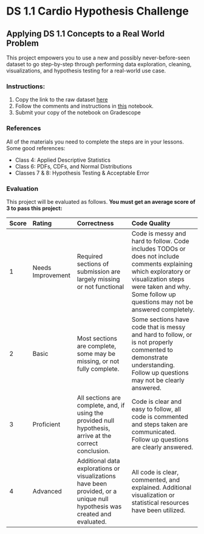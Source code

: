 # DS 1.1 Cardio Hypothesis Challenge

## Applying DS 1.1 Concepts to a Real World Problem 

This project empowers you to use a new and possibly never-before-seen dataset to go step-by-step through performing data exploration, cleaning, visualizations, and hypothesis testing for a real-world use case.

### Instructions:

1. Copy the link to the raw dataset [here](https://raw.githubusercontent.com/Make-School-Courses/DS-1.1-Data-Analysis/master/Homework/HW2/data/cardio_train.csv)
2. Follow the comments and instructions in [this](https://colab.research.google.com/drive/1RduyfteMuVXm45jLXsmOMpNkm0N_zYEh?usp=sharing) notebook. 
3. Submit your copy of the notebook on Gradescope

### References

All of the materials you need to complete the steps are in your lessons. Some good references:

- Class 4: Applied Descriptive Statistics
- Class 6: PDFs, CDFs, and Normal Distributions
- Classes 7 & 8: Hypothesis Testing & Acceptable Error


### Evaluation

This project will be evaluated as follows. **You must get an average score of 3 to pass this project:**

| Score | Rating   |        Correctness        |     Code Quality   |
| :------------- | :------------- | :------------- | :------------- |
|  1  | Needs Improvement | Required sections of submission are largely missing or not functional | Code is messy and hard to follow. Code includes TODOs or does not include comments explaining which exploratory or visualization steps were taken and why. Some follow up questions may not be answered completely. |
|  2  | Basic | Most sections are complete, some may be missing, or not fully complete. | Some sections have code that is messy and hard to follow, or is not properly commented to demonstrate understanding. Follow up questions may not be clearly answered. |
|  3  | Proficient | All sections are complete, and, if using the provided null hypothesis, arrive at the correct conclusion. | Code is clear and easy to follow, all code is commented and steps taken are communicated. Follow up questions are clearly answered. |
|  4  | Advanced | Additional data explorations or visualizations have been provided, or a unique null hypothesis was created and evaluated. | All code is clear, commented, and explained. Additional visualization or statistical resources have been utilized. |